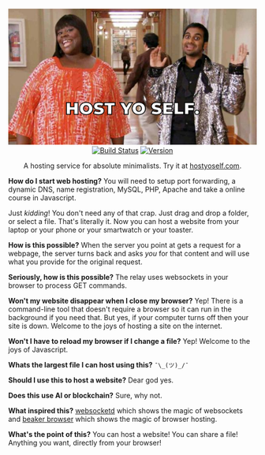 <p align="center">
<img
    src="/static/hostyoself2.png" border="0" alt="hostyoself">
<br>
<a href="https://travis-ci.org/schollz/hostyoself"><img
src="https://img.shields.io/travis/schollz/hostyoself.svg?style=flat-square"
alt="Build Status"></a> <a
href="https://github.com/schollz/hostyoself/releases/latest"><img
src="https://img.shields.io/badge/version-0.0.0-brightgreen.svg?style=flat-square"
alt="Version"></a> </p>

<p align="center">A hosting service for absolute minimalists. Try it at <a href="https://hostyoself.com">hostyoself.com</a>.</p>


**How do I start web hosting?** You will need to setup port forwarding, a dynamic DNS, name registration, MySQL, PHP, Apache and take a online course in Javascript. 

Just *kidding*! You don't need any of that crap. Just drag and drop a folder, or select a file. That's literally it. Now you can host a website from your laptop or your phone or your smartwatch or your toaster.

**How is this possible?** When the server you point at gets a request for a webpage, the server turns back and asks *you* for that content and will use what you provide for the original request.

**Seriously, how is this possible?** The relay uses websockets in your browser to process GET commands.

**Won't my website disappear when I close my browser?** Yep! There is a command-line tool that doesn't require a browser so it can run in the background if you need that. But yes, if your computer turns off then your site is down. Welcome to the joys of hosting a site on the internet.

**Won't I have to reload my browser if I change a file?** Yep! Welcome to the joys of Javascript.

**Whats the largest file I can host using this?** `¯\_(ツ)_/¯`

**Should I use this to host a website?** Dear god yes.

**Does this use AI or blockchain?** Sure, why not. 

**What inspired this?** [websocketd](https://github.com/joewalnes/websocketd) which shows the magic of websockets and [beaker browser](https://beakerbrowser.com/) which shows the magic of browser hosting.

**What's the point of this?** You can host a website! You can share a file! Anything you want, directly from your browser!
